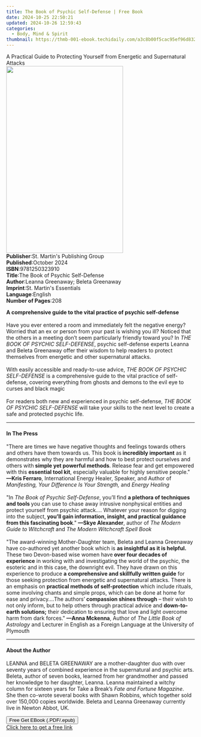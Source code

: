 ```yaml
---
title: The Book of Psychic Self-Defense | Free Book
date: 2024-10-25 22:50:21
updated: 2024-10-26 12:59:43
categories:
  - Body, Mind & Spirit
thumbnail: https://thmb-001-ebook.techidaily.com/a3c8b00f5cac95ef96d8325e48c13325f90efd3eeb9e2536d9dc567489aaf6db.jpg
---
```

<main id="book-container">
  <div class="flex flex-col">
    <div class="book-brief flex-1 py-6 px-4 sm:p-6 md:py-10 md:px-8">
      <!-- brief-->
      <div class="book-brief-main">
        A Practical Guide to Protecting Yourself from Energetic and Supernatural
        Attacks
      </div>
    </div>
    <div
      class="book-meta-info flex-1 grid gap-4 col-start-1 col-end-3 row-start-1 sm:mb-6 sm:grid-cols-4 lg:gap-6 lg:col-start-2 lg:row-end-6 lg:row-span-6 lg:mb-0"
    >
      <div
        class="book-meta-info-left place-content-center mt-4 p-4 text-sm leading-6 col-start-2 col-span-2 dark:text-slate-400"
      >
        <img
          class="w-full h-500 object-cover rounded-lg sm:h-255 sm:col-span-2 lg:col-span-full"
          src="https://img-001-ebook.techidaily.com/baf6603cb28fa491e713631df70a53d30a5b1195d800dc08adc5afd62459d49f.jpg"
          alt=""
          width="312"
          height="500"
        />
      </div>
      <div
        class="book-meta-info-right mt-2 col-start-1 row-start-2 col-span-3 self-center"
      >
        <!-- meta data  -->
        <div class="flex flex-col px-4 md:px-8">
          <div class="flex-1">
            <strong>Publisher</strong>:<span class="px-2"
              >St. Martin&#39;s Publishing Group</span
            >
          </div>
          <div class="flex-1">
            <strong>Published</strong>:<span class="px-2">October 2024</span>
          </div>
          <div class="flex-1">
            <strong>ISBN</strong>:<span class="px-2">9781250323910</span>
          </div>
          <div class="flex-1">
            <strong>Title</strong>:<span class="px-2"
              >The Book of Psychic Self-Defense</span
            >
          </div>
          <div class="flex-1">
            <strong>Author</strong>:<span class="px-2"
              >Leanna Greenaway; Beleta Greenaway</span
            >
          </div>
          <div class="flex-1">
            <strong>Imprint</strong>:<span class="px-2"
              >St. Martin&#39;s Essentials</span
            >
          </div>
          <div class="flex-1">
            <strong>Language</strong>:<span class="px-2">English</span>
          </div>
          <div class="flex-1">
            <strong>Number of Pages</strong>:<span class="px-2">208</span>
          </div>
        </div>
      </div>
    </div>
    <div class="book-description flex-1 py-6 px-4 sm:p-6 md:py-10 md:px-8">
      <div class="book-description-main">
        <div accordion-content="" id="description">
          <p>
            <b
              >A comprehensive guide to the vital practice of psychic
              self-defense</b
            ><br /><br />Have you ever entered a room and immediately felt the
            negative energy? Worried that an ex or person from your past is
            wishing you ill? Noticed that the others in a meeting don’t seem
            particularly friendly toward you? In
            <i>THE BOOK OF PSYCHIC SELF-DEFENSE</i>, psychic self-defense
            experts Leanna and Beleta Greenaway offer their wisdom to help
            readers to protect themselves from energetic and other supernatural
            attacks.<br /><br />With easily accessible and ready-to-use advice,
            <i>THE BOOK OF PSYCHIC SELF-DEFENSE</i> is a comprehensive guide to
            the vital practice of self-defense, covering everything from ghosts
            and demons to the evil eye to curses and black magic<br /><br />For
            readers both new and experienced in psychic self-defense,
            <i>THE BOOK OF PSYCHIC SELF-DEFENSE</i> will take your skills to the
            next level to create a safe and protected psychic life.
          </p>
        </div>
        <div class="accordion-fader"></div>
      </div>
    </div>
    <div class="book-excerpts flex-1 py-6 px-4 sm:p-6 md:py-10 md:px-8">
      <!-- excerpts-->
      <div class="book-excerpts-main">
        <hr />
        <h4 class="placeholder placeholder-heading">
          <span>In The Press</span>
        </h4>
        <p></p>
        <p>
          "There are times we have negative thoughts and feelings towards others
          and others have them towards us. This book is<b>
            incredibly important</b
          >
          as it demonstrates why they are harmful and how to best protect
          ourselves and others with<b> simple yet powerful methods</b>. Release
          fear and get empowered with this <b>essential tool kit</b>, especially
          valuable for highly sensitive people." <b>—Kris Ferraro</b>,
          International Energy Healer, Speaker, and Author of
          <i>Manifesting, Your Difference Is Your Strength, </i>and<i>
            Energy Healing </i
          ><br /><br />"In<i> The Book of Psychic Self-Defense</i>, you’ll find
          <b>a plethora of techniques and tools </b>you can use to chase away
          intrusive nonphysical entities and protect yourself from psychic
          attack.... Whatever your reason for digging into the subject,<b>
            you’ll gain information, insight, and practical guidance from this
            fascinating book</b
          >." <b>—Skye Alexander</b>, author of
          <i>The Modern Guide to Witchcraft </i>and<i>
            The Modern Witchcraft Spell Book </i
          ><br /><br />"The award-winning Mother-Daughter team, Beleta and
          Leanna Greenaway have co-authored yet another book which is
          <b>as insightful as it is helpful. </b>These two Devon-based wise
          women have<b> over four decades of experience</b> in working with and
          investigating the world of the psychic, the esoteric and in this case,
          the downright evil. They have drawn on this experience to produce
          <b>a comprehensive and skillfully written guide</b> for those seeking
          protection from energetic and supernatural attacks. There is an
          emphasis on <b>practical methods of self-protection</b> which include
          rituals, some involving chants and simple props, which can be done at
          home for ease and privacy….The authors’<b>
            compassion shines through</b
          >
          – their wish to not only inform, but to help others through practical
          advice and <b>down-to-earth solutions;</b> their dedication to
          ensuring that love and light overcome harm from dark forces."<b>
            —Anna Mckenna</b
          >, Author of <i>The Little Book of Astrology </i>and Lecturer in
          English as a Foreign Language at the University of Plymouth
        </p>
        <p></p>
      </div>
    </div>
    <div class="book-about-author flex-1 py-6 px-4 sm:p-6 md:py-10 md:px-8">
      <!-- about author-->
      <div class="book-main-author-main">
        <hr />
        <h4 class="placeholder placeholder-heading">
          <span>About the Author</span>
        </h4>
        <p>
          LEANNA and BELETA GREENAWAY are a mother-daughter duo with over
          seventy years of combined experience in the supernatural and psychic
          arts. Beleta, author of seven books, learned from her grandmother and
          passed her knowledge to her daughter, Leanna. Leanna maintained a
          witchy column for sixteen years for Take a Break’s
          <i>Fate and Fortune Magazine</i>. She then co-wrote several books with
          Shawn Robbins, which together sold over 150,000 copies worldwide.
          Beleta and Leanna Greenaway currently live in Newton Abbot, UK.
        </p>
      </div>
    </div>
    <div class="book-free-get flex-1 py-6 px-4 sm:p-6 md:py-10 md:px-8">
      <button
        id="btn-free-get"
        class="bg-blue-500 hover:bg-blue-700 text-white font-bold py-2 px-4 rounded"
      >
        Free Get EBook (.PDF/.epub)
      </button>
      <div id="countdown-display" class="px-2 text-lg mt-2"></div>
      <a
        id="free-link"
        class="hidden bg-blue-500 hover:bg-blue-700 text-white font-bold py-2 px-4 rounded"
        href="https://www.ebooks.com/en-us/book/211174525/the-book-of-psychic-self-defense/leanna-greenaway/"
        target="_blank"
        >Click here to get a free link</a
      >
    </div>
    <script>
      let countdownTime = 0;
      let countdownInterval = null;
      document
        .getElementById('btn-free-get')
        .addEventListener('click', startCountdown);
      function startCountdown() {
        countdownTime = new Date().getTime() + 60000 * 3;
        countdownInterval = setInterval(updateCountdown, 1000);
        document.getElementById('btn-free-get').disabled = true;
        document
          .getElementById('btn-free-get')
          .classList.add('bg-gray-500', 'cursor-not-allowed');
      }
      function updateCountdown() {
        let currentTime = new Date().getTime();
        let timeLeft = countdownTime - currentTime;
        let secondsLeft = Math.floor(timeLeft / 1000);
        document.getElementById('countdown-display').innerHTML =
          `Remaining time: ${secondsLeft} seconds.`;
        if (secondsLeft <= 0) {
          clearInterval(countdownInterval);
          document.getElementById('btn-free-get').classList.add('hidden');
          document.getElementById('free-link').classList.remove('hidden');
          document.getElementById('countdown-display').innerHTML = '';
        }
      }
    </script>
  </div>
</main>
